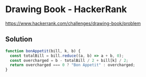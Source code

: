 # Drawing Book - HackerRank

https://www.hackerrank.com/challenges/drawing-book/problem

## Solution

```js
function bonAppetit(bill, k, b) {
  const totalBill = bill.reduce((a, b) => a + b, 0);
  const overcharged = b - totalBill / 2 + bill[k] / 2;
  return overcharged === 0 ? "Bon Appetit" : overcharged;
}
```
